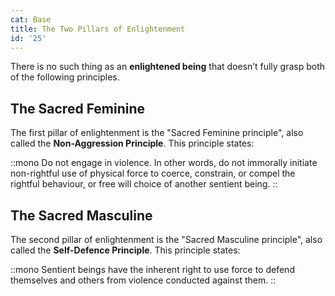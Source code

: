 ```yaml
---
cat: Base
title: The Two Pillars of Enlightenment
id: '25'
---
```


<span class="desc">There is no such thing as an <b class="font-bold underline">enlightened being</b> that doesn’t fully grasp both of the following principles.</span>

## The Sacred Feminine
The first pillar of enlightenment is the "Sacred Feminine principle", also called the **Non-Aggression Principle**. This principle states:

::mono
Do not engage in violence. In other words, do not immorally initiate non-rightful use of physical force to coerce, constrain, or compel the rightful behaviour, or free will choice of another sentient being.
::

## The Sacred Masculine
The second pillar of enlightenment is the "Sacred Masculine principle", also called the **Self-Defence Principle**. This principle states:

::mono
Sentient beings have the inherent right to use force to defend themselves and others from violence conducted against them.
::

